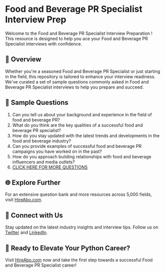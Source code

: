 # Food and Beverage PR Specialist Interview Prep

Welcome to the Food and Beverage PR Specialist Interview Preparation ! This resource is designed to help you ace your Food and Beverage PR Specialist interviews with confidence.

## 🚀 Overview

Whether you're a seasoned Food and Beverage PR Specialist or just starting in the field, this repository is tailored to enhance your interview readiness. We've curated a set of sample questions commonly asked in Food and Beverage PR Specialist interviews to help you prepare and succeed.

## 📝 Sample Questions

1. Can you tell us about your background and experience in the field of food and beverage PR?
2. What do you think are the key qualities of a successful food and beverage PR specialist?
3. How do you stay updated with the latest trends and developments in the food and beverage industry?
4. Can you provide examples of successful food and beverage PR campaigns you have worked on in the past?
5. How do you approach building relationships with food and beverage influencers and media outlets?
6. [CLICK HERE FOR MORE QUESTIONS](https://hireabo.com/job/8_1_33/Food%20and%20Beverage%20PR%20Specialist)

## 🌐 Explore Further

For an extensive question bank and more resources across 5,000 fields, visit [HireAbo.com](https://www.hireabo.com).

## 📱 Connect with Us

Stay updated on the latest industry insights and interview tips. Follow us on [Twitter](https://twitter.com/hireabo) and [LinkedIn](https://www.linkedin.com/in/hire-abo-3609972a8/).

## 🚀 Ready to Elevate Your Python Career?

Visit [HireAbo.com](https://www.hireabo.com) now and take the first step towards a successful Food and Beverage PR Specialist career!